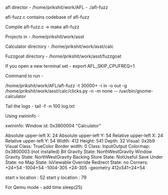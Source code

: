 afl director - /home/prikshit/work/AFL - ./afl-fuzz

afl-fuzz.c contains codebase of afl-fuzz

Compile afl-fuzz.c -> make afl-fuzz

Projects in - /home/prikshit/work/asst

Calculator directory -
/home/prikshit/work/asst/calc

Fuzzgoat directory -
/home/prikshit/work/asst/fuzzgoat

If you open a new terminal set -
export AFL_SKIP_CPUFREQ=1

Command to run -

/home/prikshit/work/AFL/afl-fuzz -t 30000+ -i in -o out -g /home/prikshit/work/asst/calc/clicks.py -n -m none -- /usr/bin/gnome-calculator

Tail the logs -
tail -f -n 100 log.txt

Using xwininfo -

xwininfo: Window id: 0x3800004 "Calculator"

Absolute upper-left X: 24
Absolute upper-left Y: 54
Relative upper-left X: 24
Relative upper-left Y: 54
Width: 412
Height: 541
Depth: 32
Visual: 0x2b9
Visual Class: TrueColor
Border width: 0
Class: InputOutput
Colormap: 0x3800003 (not installed)
Bit Gravity State: NorthWestGravity
Window Gravity State: NorthWestGravity
Backing Store State: NotUseful
Save Under State: no
Map State: IsViewable
Override Redirect State: no
Corners: +24+54 -1004+54 -1004-305 +24-305
-geometry 412x541+24+54

start x location : 52
start y location : 79

For Qemu mode - add time.sleep(25)
